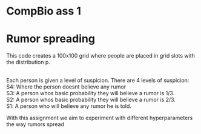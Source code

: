 # CompBio ass 1
# Rumor spreading

This code creates a 100x100 grid where people are placed in grid slots with the distribution p. <br>
<br>

Each person is given a level of suspicion. There are 4 levels of suspicion: <br>
S4: Where the person doesnt believe any rumor <br>
S3: A person whos basic probability they will believe a rumor is 1/3. <br>
S2: A person whos basic probability they will believe a rumor is 2/3. <br>
S1: A person who will believe any rumor he is told. <br> 

With this assignment we aim to experiment with different hyperparameters the way rumors spread


